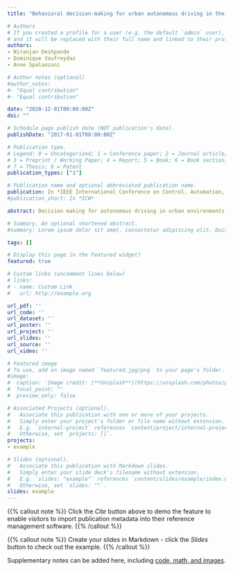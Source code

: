 ```yaml
---
title: "Behavioral decision-making for urban autonomous driving in the presence of pedestrians using Deep Recurrent Q-Network"

# Authors
# If you created a profile for a user (e.g. the default `admin` user), write the username (folder name) here 
# and it will be replaced with their full name and linked to their profile.
authors:
- Niranjan Deshpande
- Dominique Vaufreydaz
- Anne Spalanzani

# Author notes (optional)
#author_notes:
#- "Equal contribution"
#- "Equal contribution"

date: "2020-12-01T00:00:00Z"
doi: ""

# Schedule page publish date (NOT publication's date).
publishDate: "2017-01-01T00:00:00Z"

# Publication type.
# Legend: 0 = Uncategorized; 1 = Conference paper; 2 = Journal article;
# 3 = Preprint / Working Paper; 4 = Report; 5 = Book; 6 = Book section;
# 7 = Thesis; 8 = Patent
publication_types: ["1"]

# Publication name and optional abbreviated publication name.
publication: In *IEEE International Conference on Control, Automation, Robotics and Vision (ICARCV)*
#publication_short: In *ICW*

abstract: Decision making for autonomous driving in urban environments is challenging due to the complexity of the road structure and the uncertainty in the behavior of diverse road users. Traditional methods consist of manually designed rules as the driving policy, which require expert domain knowledge, are difficult to generalize and might give sub-optimal results as the environment gets complex. Whereas, using reinforcement learning, optimal driving policy could be learned and improved automatically through several interactions with the environment. However, current research in the field of reinforcement learning for autonomous driving is mainly focused on highway setup with little to no emphasis on urban environments. In this work, a deep reinforcement learning based decision-making approach for high-level driving behavior is proposed for urban environments in the presence of pedestrians. For this, the use of Deep Recurrent Q-Network (DRQN) is explored, a method combining state-of-the art Deep Q-Network (DQN) with a long term short term memory (LSTM) layer helping the agent gain a memory of the environment. A 3-D state representation is designed as the input combined with a well defined reward function to train the agent for learning an appropriate behavior policy in a real-world like urban simulator. The proposed method is evaluated for dense urban scenarios and compared with a rule-based approach and results show that the proposed DRQN based driving behavior decision maker outperforms the rule-based approach.

# Summary. An optional shortened abstract.
#summary: Lorem ipsum dolor sit amet, consectetur adipiscing elit. Duis posuere tellus ac convallis placerat. Proin tincidunt magna sed ex sollicitudin #condimentum.

tags: []

# Display this page in the Featured widget?
featured: true

# Custom links (uncomment lines below)
# links:
# - name: Custom Link
#   url: http://example.org

url_pdf: ''
url_code: ''
url_dataset: ''
url_poster: ''
url_project: ''
url_slides: ''
url_source: ''
url_video: ''

# Featured image
# To use, add an image named `featured.jpg/png` to your page's folder. 
#image:
#  caption: 'Image credit: [**Unsplash**](https://unsplash.com/photos/pLCdAaMFLTE)'
#  focal_point: ""
#  preview_only: false

# Associated Projects (optional).
#   Associate this publication with one or more of your projects.
#   Simply enter your project's folder or file name without extension.
#   E.g. `internal-project` references `content/project/internal-project/index.md`.
#   Otherwise, set `projects: []`.
projects:
- example

# Slides (optional).
#   Associate this publication with Markdown slides.
#   Simply enter your slide deck's filename without extension.
#   E.g. `slides: "example"` references `content/slides/example/index.md`.
#   Otherwise, set `slides: ""`.
slides: example
---
```


{{% callout note %}}
Click the *Cite* button above to demo the feature to enable visitors to import publication metadata into their reference management software.
{{% /callout %}}

{{% callout note %}}
Create your slides in Markdown - click the *Slides* button to check out the example.
{{% /callout %}}

Supplementary notes can be added here, including [code, math, and images](https://wowchemy.com/docs/writing-markdown-latex/).
